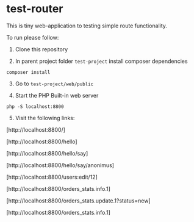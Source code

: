 # test-router

This is tiny web-application to testing simple route functionality.

To run please follow:

1. Clone this repository

2. In parent project folder `test-project` install composer dependencies

```
composer install
```

3. Go to `test-project/web/public`

4. Start the PHP Built-in web server

```
php -S localhost:8800
```

5. Visit the following links:

[http://localhost:8800/]

[http://localhost:8800/hello]

[http://localhost:8800/hello/say]

[http://localhost:8800/hello/say/anonimus]

[http://localhost:8800/users:edit/12]

[http://localhost:8800/orders_stats.info.1]

[http://localhost:8800/orders_stats.update.1?status=new]

[http://localhost:8800/orders_stats.info.1]